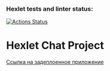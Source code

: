 ### Hexlet tests and linter status:
[![Actions Status](https://github.com/alexeenkoivan/frontend-project-12/actions/workflows/hexlet-check.yml/badge.svg)](https://github.com/alexeenkoivan/frontend-project-12/actions)

# Hexlet Chat Project

[Ссылка на задеплоенное приложение](https://frontend-project-12-r1cb.onrender.com)
